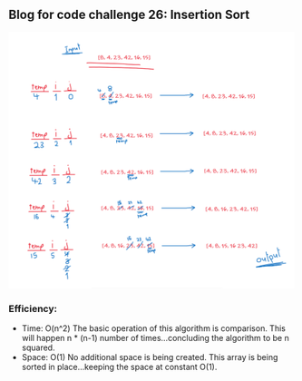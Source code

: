 ## Blog for code challenge 26: Insertion Sort
![BlogForChallenge26](blogChallenge26.PNG)

### Efficiency:
+ Time: O(n^2)
The basic operation of this algorithm is comparison. This will happen n * (n-1) number of times…concluding the algorithm to be n squared.
+ Space: O(1)
No additional space is being created. This array is being sorted in place…keeping the space at constant O(1).